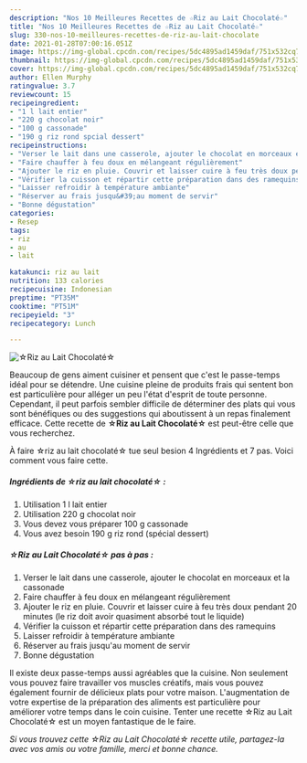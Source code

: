 ```yaml
---
description: "Nos 10 Meilleures Recettes de ☆Riz au Lait Chocolaté☆"
title: "Nos 10 Meilleures Recettes de ☆Riz au Lait Chocolaté☆"
slug: 330-nos-10-meilleures-recettes-de-riz-au-lait-chocolate
date: 2021-01-28T07:00:16.051Z
image: https://img-global.cpcdn.com/recipes/5dc4895ad1459daf/751x532cq70/☆riz-au-lait-chocolate☆-photo-principale-de-la-recette.jpg
thumbnail: https://img-global.cpcdn.com/recipes/5dc4895ad1459daf/751x532cq70/☆riz-au-lait-chocolate☆-photo-principale-de-la-recette.jpg
cover: https://img-global.cpcdn.com/recipes/5dc4895ad1459daf/751x532cq70/☆riz-au-lait-chocolate☆-photo-principale-de-la-recette.jpg
author: Ellen Murphy
ratingvalue: 3.7
reviewcount: 15
recipeingredient:
- "1 l lait entier"
- "220 g chocolat noir"
- "100 g cassonade"
- "190 g riz rond spcial dessert"
recipeinstructions:
- "Verser le lait dans une casserole, ajouter le chocolat en morceaux et la cassonade"
- "Faire chauffer à feu doux en mélangeant régulièrement"
- "Ajouter le riz en pluie. Couvrir et laisser cuire à feu très doux pendant 20 minutes (le riz doit avoir quasiment absorbé tout le liquide)"
- "Vérifier la cuisson et répartir cette préparation dans des ramequins"
- "Laisser refroidir à température ambiante"
- "Réserver au frais jusqu&#39;au moment de servir"
- "Bonne dégustation"
categories:
- Resep
tags:
- riz
- au
- lait

katakunci: riz au lait 
nutrition: 133 calories
recipecuisine: Indonesian
preptime: "PT35M"
cooktime: "PT51M"
recipeyield: "3"
recipecategory: Lunch

---
```



![☆Riz au Lait Chocolaté☆](https://img-global.cpcdn.com/recipes/5dc4895ad1459daf/751x532cq70/☆riz-au-lait-chocolate☆-photo-principale-de-la-recette.jpg)

Beaucoup de gens aiment cuisiner et pensent que c'est le passe-temps idéal pour se détendre. Une cuisine pleine de produits frais qui sentent bon est particulière pour alléger un peu l'état d'esprit de toute personne. Cependant, il peut parfois sembler difficile de déterminer des plats qui vous sont bénéfiques ou des suggestions qui aboutissent à un repas finalement efficace. Cette recette de <strong> ☆Riz au Lait Chocolaté☆ </strong> est peut-être celle que vous recherchez.

<!--inarticleads1-->

À faire ☆riz au lait chocolaté☆ tue seul besion 4 Ingrédients et 7 pas. Voici comment vous faire cette.

##### Ingrédients de ☆riz au lait chocolaté☆ :

1. Utilisation 1 l lait entier
1. Utilisation 220 g chocolat noir
1. Vous devez vous préparer 100 g cassonade
1. Vous avez besoin 190 g riz rond (spécial dessert)




<!--inarticleads2-->

##### ☆Riz au Lait Chocolaté☆ pas à pas :

1. Verser le lait dans une casserole, ajouter le chocolat en morceaux et la cassonade
1. Faire chauffer à feu doux en mélangeant régulièrement
1. Ajouter le riz en pluie. Couvrir et laisser cuire à feu très doux pendant 20 minutes (le riz doit avoir quasiment absorbé tout le liquide)
1. Vérifier la cuisson et répartir cette préparation dans des ramequins
1. Laisser refroidir à température ambiante
1. Réserver au frais jusqu&#39;au moment de servir
1. Bonne dégustation




<!--inarticleads1-->

<p>
Il existe deux passe-temps aussi agréables que la cuisine. Non seulement vous pouvez faire travailler vos muscles créatifs, mais vous pouvez également fournir de délicieux plats pour votre maison. L'augmentation de votre expertise de la préparation des aliments est particulière pour améliorer votre temps dans le coin cuisine. Tenter une recette ☆Riz au Lait Chocolaté☆ est un moyen fantastique de le faire.
</p>

<p>
<i>Si vous trouvez cette ☆Riz au Lait Chocolaté☆ recette utile, partagez-la avec vos amis ou votre famille, merci et bonne chance.</i>
</p>
